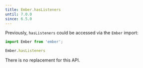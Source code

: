 ```yaml
---
title: Ember.hasListeners
until: 7.0.0
since: 6.5.0
---
```



Previously, `hasListeners` could be accessed via the `Ember` import:
```js
import Ember from 'ember';

Ember.hasListeners
```

There is no replacement for this API.

